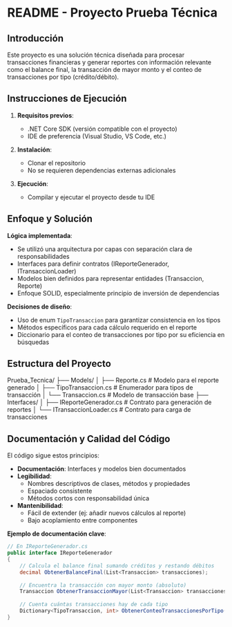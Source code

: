 # README - Proyecto Prueba Técnica

## Introducción
Este proyecto es una solución técnica diseñada para procesar transacciones financieras y generar reportes con información relevante como el balance final, la transacción de mayor monto y el conteo de transacciones por tipo (crédito/débito).
## Instrucciones de Ejecución
1. **Requisitos previos**:
   - .NET Core SDK (versión compatible con el proyecto)
   - IDE de preferencia (Visual Studio, VS Code, etc.)

2. **Instalación**:
   - Clonar el repositorio
   - No se requieren dependencias externas adicionales

3. **Ejecución**:
   - Compilar y ejecutar el proyecto desde tu IDE

## Enfoque y Solución
**Lógica implementada**:
- Se utilizó una arquitectura por capas con separación clara de responsabilidades
- Interfaces para definir contratos (IReporteGenerador, ITransaccionLoader)
- Modelos bien definidos para representar entidades (Transaccion, Reporte)
- Enfoque SOLID, especialmente principio de inversión de dependencias

**Decisiones de diseño**:
- Uso de enum `TipoTransaccion` para garantizar consistencia en los tipos
- Métodos específicos para cada cálculo requerido en el reporte
- Diccionario para el conteo de transacciones por tipo por su eficiencia en búsquedas

## Estructura del Proyecto
Prueba_Tecnica/
├── Models/
│ ├── Reporte.cs # Modelo para el reporte generado
│ ├── TipoTransaccion.cs # Enumerador para tipos de transacción
│ └── Transaccion.cs # Modelo de transacción base
├── Interfaces/
│ ├── IReporteGenerador.cs # Contrato para generación de reportes
│ └── ITransaccionLoader.cs # Contrato para carga de transacciones

## Documentación y Calidad del Código
El código sigue estos principios:
- **Documentación**: Interfaces y modelos bien documentados
- **Legibilidad**: 
  - Nombres descriptivos de clases, métodos y propiedades
  - Espaciado consistente
  - Métodos cortos con responsabilidad única
- **Mantenibilidad**:
  - Fácil de extender (ej: añadir nuevos cálculos al reporte)
  - Bajo acoplamiento entre componentes

**Ejemplo de documentación clave**:
```csharp
// En IReporteGenerador.cs
public interface IReporteGenerador
{
    // Calcula el balance final sumando créditos y restando débitos
    decimal ObtenerBalanceFinal(List<Transaccion> transacciones);
    
    // Encuentra la transacción con mayor monto (absoluto)
    Transaccion ObtenerTransaccionMayor(List<Transaccion> transacciones);
    
    // Cuenta cuántas transacciones hay de cada tipo
    Dictionary<TipoTransaccion, int> ObtenerConteoTransaccionesPorTipo(List<Transaccion> transacciones);
}
